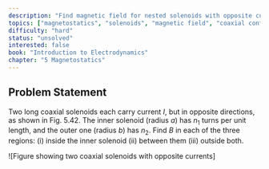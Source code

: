```yaml
---
description: "Find magnetic field for nested solenoids with opposite currents"
topics: ["magnetostatics", "solenoids", "magnetic field", "coaxial configuration"]
difficulty: "hard"
status: "unsolved"
interested: false
book: "Introduction to Electrodynamics"
chapter: "5 Magnetostatics"
---
```


## Problem Statement
Two long coaxial solenoids each carry current $I$, but in opposite directions, as shown in Fig. 5.42. The inner solenoid (radius $a$) has $n_1$ turns per unit length, and the outer one (radius $b$) has $n_2$. Find $B$ in each of the three regions:
(i) inside the inner solenoid
(ii) between them
(iii) outside both.

![Figure showing two coaxial solenoids with opposite currents]